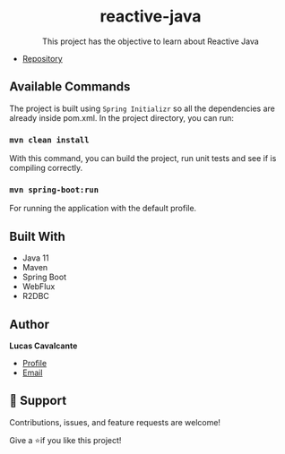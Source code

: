 <h1 align="center">reactive-java</h1>

<p align="center">This project has the objective to learn about Reactive Java</p>

- [Repository](https://github.com/lcdaponte/reactive-java "reactive-java Repo")


## Available Commands

The project is built using `Spring Initializr` so all the dependencies are already inside
pom.xml. In the project directory, you can run:

### `mvn clean install`

With this command, you can build the project, run unit tests and see if is compiling
correctly.

### `mvn spring-boot:run`

For running the application with the default profile.

## Built With

- Java 11
- Maven
- Spring Boot
- WebFlux
- R2DBC

## Author

**Lucas Cavalcante**

- [Profile](https://github.com/lcdaponte "Lucas Cavalcante")
- [Email](mailto:lcdaponte@gmail.com?subject=Hi "Hi!")

## 🤝 Support

Contributions, issues, and feature requests are welcome!

Give a ⭐️if you like this project!